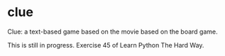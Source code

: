 # clue
Clue: a text-based game based on the movie based on the board game.

This is still in progress. Exercise 45 of Learn Python The Hard Way.
